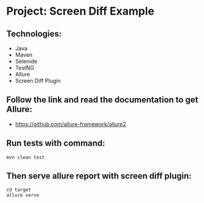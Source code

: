 # Project: Screen Diff Example
## Technologies:
- Java
- Maven
- Selenide
- TestNG
- Allure
- Screen Diff Plugin
## Follow the link and read the documentation to get Allure:
- https://github.com/allure-framework/allure2
## Run tests with command:
```
mvn clean test
```
## Then serve allure report with screen diff plugin:
```
cd target
allure serve
```
